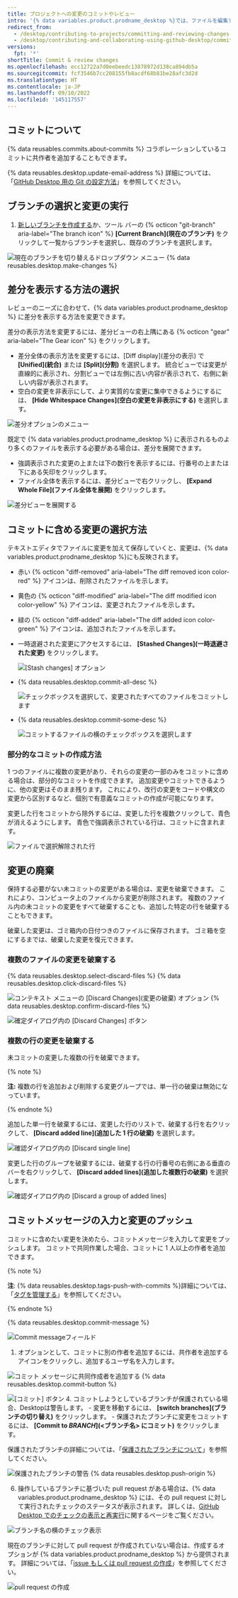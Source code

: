 ```yaml
---
title: プロジェクトへの変更のコミットやレビュー
intro: '{% data variables.product.prodname_desktop %}では、ファイルを編集すると、全ての変更が追跡されます。 有意義なコミットを作成するために、変更のまとめ方を決めることができます。'
redirect_from:
  - /desktop/contributing-to-projects/committing-and-reviewing-changes-to-your-project
  - /desktop/contributing-and-collaborating-using-github-desktop/committing-and-reviewing-changes-to-your-project
versions:
  fpt: '*'
shortTitle: Commit & review changes
ms.openlocfilehash: ecc12722a7d0eebeedc13878972d138ca894db5a
ms.sourcegitcommit: fcf3546b7cc208155fb8acdf68b81be28afc3d2d
ms.translationtype: HT
ms.contentlocale: ja-JP
ms.lasthandoff: 09/10/2022
ms.locfileid: '145117557'
---
```

## コミットについて

{% data reusables.commits.about-commits %} コラボレーションしているコミットに共作者を追加することもできます。

{% data reusables.desktop.update-email-address %} 詳細については、「[GitHub Desktop 用の Git の設定方法](/desktop/getting-started-with-github-desktop/configuring-git-for-github-desktop)」を参照してください。

## ブランチの選択と変更の実行

1. [新しいブランチを作成する](/desktop/guides/contributing-to-projects/managing-branches)か、ツール バーの {% octicon "git-branch" aria-label="The branch icon" %} **[Current Branch]\(現在のブランチ\)** をクリックして一覧からブランチを選択し、既存のブランチを選択します。

  ![現在のブランチを切り替えるドロップダウン メニュー](/assets/images/help/desktop/select-branch-from-dropdown.png) {% data reusables.desktop.make-changes %}

## 差分を表示する方法の選択

レビューのニーズに合わせて、{% data variables.product.prodname_desktop %} に差分を表示する方法を変更できます。

差分の表示方法を変更するには、差分ビューの右上隅にある {% octicon "gear" aria-label="The Gear icon" %} をクリックします。
- 差分全体の表示方法を変更するには、[Diff display]\(差分の表示\) で **[Unified]\(統合\)** または **[Split]\(分割\)** を選択します。 統合ビューでは変更が直線的に表示され、分割ビューでは左側に古い内容が表示されて、右側に新しい内容が表示されます。
- 空白の変更を非表示にして、より実質的な変更に集中できるようにするには、 **[Hide Whitespace Changes]\(空白の変更を非表示にする\)** を選択します。

![差分オプションのメニュー](/assets/images/help/desktop/diff-selection.png)

既定で {% data variables.product.prodname_desktop %} に表示されるものより多くのファイルを表示する必要がある場合は、差分を展開できます。
- 強調表示された変更の上または下の数行を表示するには、行番号の上または下にある矢印をクリックします。
- ファイル全体を表示するには、差分ビューで右クリックし、 **[Expand Whole File]\(ファイル全体を展開\)** をクリックします。

![差分ビューを展開する](/assets/images/help/desktop/expand-diff-view.png)

## コミットに含める変更の選択方法

テキストエディタでファイルに変更を加えて保存していくと、変更は、{% data variables.product.prodname_desktop %}にも反映されます。

* 赤い {% octicon "diff-removed" aria-label="The diff removed icon color-red" %} アイコンは、削除されたファイルを示します。
* 黄色の {% octicon "diff-modified" aria-label="The diff modified icon color-yellow" %} アイコンは、変更されたファイルを示します。
* 緑の {% octicon "diff-added" aria-label="The diff added icon color-green" %} アイコンは、追加されたファイルを示します。
* 一時退避された変更にアクセスするには、 **[Stashed Changes]\(一時退避された変更\)** をクリックします。

  ![[Stash changes] オプション](/assets/images/help/desktop/stashed-changes.png)
* {% data reusables.desktop.commit-all-desc %}

  ![チェックボックスを選択して、変更されたすべてのファイルをコミットします](/assets/images/help/desktop/commit-all.png)
* {% data reusables.desktop.commit-some-desc %}

  ![コミットするファイルの横のチェックボックスを選択します](/assets/images/help/desktop/commit-some.png)

### 部分的なコミットの作成方法

1 つのファイルに複数の変更があり、それらの変更の一部のみをコミットに含める場合は、部分的なコミットを作成できます。 追加変更やコミットできるように、他の変更はそのまま残ります。 これにより、改行の変更をコードや構文の変更から区別するなど、個別で有意義なコミットの作成が可能になります。

変更した行をコミットから除外するには、変更した行を複数クリックして、青色が消えるようにします。 青色で強調表示されている行は、コミットに含まれます。

  ![ファイルで選択解除された行](/assets/images/help/desktop/partial-commit.png)

## 変更の廃棄
保持する必要がない未コミットの変更がある場合は、変更を破棄できます。 これにより、コンピュータ上のファイルから変更が削除されます。 複数のファイル内の未コミットの変更をすべて破棄することも、追加した特定の行を破棄することもできます。

破棄した変更は、ゴミ箱内の日付つきのファイルに保存されます。 ゴミ箱を空にするまでは、破棄した変更を復元できます。

### 複数のファイルの変更を破棄する

{% data reusables.desktop.select-discard-files %} {% data reusables.desktop.click-discard-files %}

  ![コンテキスト メニューの [Discard Changes]\(変更の破棄\) オプション](/assets/images/help/desktop/discard-changes-mac.png) {% data reusables.desktop.confirm-discard-files %}

  ![確定ダイアログ内の [Discard Changes] ボタン](/assets/images/help/desktop/discard-changes-confirm-mac.png)

### 複数の行の変更を破棄する
未コミットの変更した複数の行を破棄できます。

{% note %}

**注:** 複数の行を追加および削除する変更グループでは、単一行の破棄は無効になっています。

{% endnote %}

追加した単一行を破棄するには、変更した行のリストで、破棄する行を右クリックして、 **[Discard added line]\(追加した 1 行の破棄\)** を選択します。

  ![確認ダイアログ内の [Discard single line]](/assets/images/help/desktop/discard-single-line.png)

変更した行のグループを破棄するには、破棄する行の行番号の右側にある垂直のバーを右クリックして、 **[Discard added lines]\(追加した複数行の破棄\)** を選択します。

  ![確認ダイアログ内の [Discard a group of added lines]](/assets/images/help/desktop/discard-multiple-lines.png)


## コミットメッセージの入力と変更のプッシュ

コミットに含めたい変更を決めたら、コミットメッセージを入力して変更をプッシュします。 コミットで共同作業した場合、コミットに 1 人以上の作者を追加できます。

{% note %}

**注**: {% data reusables.desktop.tags-push-with-commits %}詳細については、「[タグを管理する](/desktop/contributing-and-collaborating-using-github-desktop/managing-commits/managing-tags)」を参照してください。

{% endnote %}

{% data reusables.desktop.commit-message %}

  ![Commit messageフィールド](/assets/images/help/desktop/commit-message.png)
1. オプションとして、コミットに別の作者を追加するには、共作者を追加するアイコンをクリックし、追加するユーザ名を入力します。

  ![コミット メッセージに共同作成者を追加する](/assets/images/help/desktop/add-co-author-commit.png) {% data reusables.desktop.commit-button %}

  ![[コミット] ボタン](/assets/images/help/desktop/commit-button.png)
4. コミットしようとしているブランチが保護されている場合、Desktopは警告します。
    - 変更を移動するには、 **[switch branches]\(ブランチの切り替え\)** をクリックします。
    - 保護されたブランチに変更をコミットするには、 **[Commit to _BRANCH_]\(<ブランチ名> にコミット\)** をクリックします。

  保護されたブランチの詳細については、「[保護されたブランチについて](/github/administering-a-repository/about-protected-branches)」を参照してください。

  ![保護されたブランチの警告](/assets/images/help/desktop/protected-branch-warning.png) {% data reusables.desktop.push-origin %}

6. 操作しているブランチに基づいた pull request がある場合は、{% data variables.product.prodname_desktop %} には、その pull request に対して実行されたチェックのステータスが表示されます。 詳しくは、[GitHub Desktop でのチェックの表示と再実行](/desktop/contributing-and-collaborating-using-github-desktop/working-with-your-remote-repository-on-github-or-github-enterprise/viewing-and-re-running-checks-in-github-desktop)に関するページをご覧ください。

 ![ブランチ名の横のチェック表示](/assets/images/help/desktop/checks-dialog.png)

 現在のブランチに対して pull request が作成されていない場合は、作成するオプションが {% data variables.product.prodname_desktop %} から提供されます。 詳細については、「[issue もしくは pull request の作成](/desktop/contributing-and-collaborating-using-github-desktop/working-with-your-remote-repository-on-github-or-github-enterprise/creating-an-issue-or-pull-request)」を参照してください。

 ![pull request の作成](/assets/images/help/desktop/mac-create-pull-request.png)
